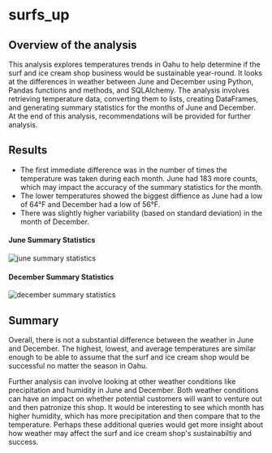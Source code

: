 # surfs_up

## Overview of the analysis

This analysis explores temperatures trends in Oahu to help determine if the surf and ice cream shop business would be sustainable year-round. It looks at the differences in weather between June and December using Python, Pandas functions and methods, and SQLAlchemy. The analysis involves retrieving temperature data, converting them to lists, creating DataFrames, and generating summary statistics for the months of June and December. At the end of this analysis, recommendations will be provided for further analysis.

## Results 

- The first immediate difference was in the number of times the temperature was taken during each month. June had 183 more counts, which may impact the accuracy of the summary statistics for the month. 
- The lower temperatures showed the biggest diffience as June had a low of 64°F and December had a low of 56°F. 
- There was slightly higher variability (based on standard deviation) in the month of December. 

#### June Summary Statistics

![june summary statistics](https://user-images.githubusercontent.com/90656004/145335246-922cc337-b83d-48ed-9878-be35de7b4783.PNG)

#### December Summary Statistics

![december summary statistics](https://user-images.githubusercontent.com/90656004/145335240-5d6902e7-d540-4397-8e69-fd4e372d1eba.PNG)


## Summary
Overall, there is not a substantial difference between the weather in June and December. The highest, lowest, and average temperatures are similar enough to be able to assume that the surf and ice cream shop would be successful no matter the season in Oahu.

Further analysis can involve looking at other weather conditions like precipitation and humidity in June and December. Both weather conditions can have an impact on whether potential customers will want to venture out and then patronize this shop. It would be interesting to see which month has higher humidity, which has more precipitation and then compare that to the temperature. Perhaps these additional queries would get more insight about how weather may affect the surf and ice cream shop's sustainabiltiy and success.
